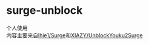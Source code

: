 # surge-unblock
个人使用  
内容主要来自[lhie1/Surge](https://github.com/lhie1/Surge)和[XIAZY/UnblockYouku2Surge](https://github.com/XIAZY/UnblockYouku2Surge)  
